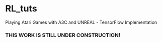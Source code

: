 # RL_tuts
Playing Atari Games with A3C and UNREAL - TensorFlow Implementation


### THIS WORK IS STILL UNDER CONSTRUCTION!
